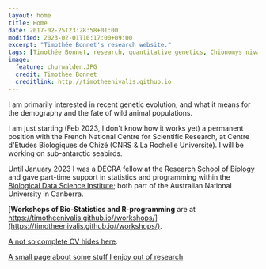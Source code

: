 ```yaml
---
layout: home
title: Home
date: 2017-02-25T23:28:58+01:00
modified: 2023-02-01T10:17:00+09:00
excerpt: "Timothée Bonnet's research website."
tags: [Timothée Bonnet, research, quantitative genetics, Chionomys nivalis, snow vole, home]
image:
  feature: churwalden.JPG
  credit: Timothee Bonnet
  creditlink: http://timotheenivalis.github.io
---
```


<!-- Google tag (gtag.js) -->
<script async src="https://www.googletagmanager.com/gtag/js?id=G-XT3501YRJE"></script>
<script>
  window.dataLayer = window.dataLayer || [];
  function gtag(){dataLayer.push(arguments);}
  gtag('js', new Date());

  gtag('config', 'G-XT3501YRJE');
</script>

I am primarily interested in recent genetic evolution, and what it means for the demography and the fate of wild animal populations. 

I am just starting (Feb 2023, I don't know how it works yet) a permanent position with the French National Centre for Scientific Research, at Centre d'Etudes Biologiques de Chizé (CNRS & La Rochelle Université). I will be working on sub-antarctic seabirds.

Until January 2023 I was a DECRA fellow at the [Research School of Biology](https://biology.anu.edu.au/) and gave part-time support in statistics and programming within the [Biological Data Science Institute](http://bdsi.anu.edu.au/); both part of the Australian National University in Canberra.

[**Workshops of Bio-Statistics and R-programming** are at https://timotheenivalis.github.io//workshops/](https://timotheenivalis.github.io//workshops/).

[A not so complete CV hides here](http://timotheenivalis.github.io/Rnotebooks/cv.pdf).

[A small page about some stuff I enjoy out of research](https://timotheenivalis.github.io//outside/)

